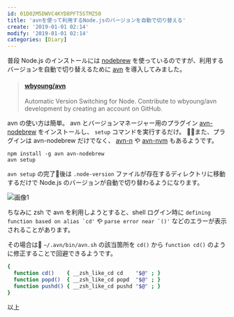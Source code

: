 ```yaml
---
id: 01D02M5DWVC4KYD8PFT5STMZ50
title: 'avnを使って利用するNode.jsのバージョンを自動で切り替える'
create: '2019-01-01 02:14'
modify: '2019-01-01 02:14'
categories: [Diary]
---
```


普段 Node.js のインストールには [nodebrew](https://github.com/hokaccha/nodebrew) を使っているのですが、利用するバージョンを自動で切り替えるために [avn](https://github.com/wbyoung/avn) を導入してみました。

<blockquote class="embedly-card" data-card-key="efc9713d77434ae8b88ef22dda0a91e8" data-card-controls="0" data-card-type="article" data-card-align="left"><h4><a href="https://github.com/wbyoung/avn">wbyoung/avn</a></h4><p>Automatic Version Switching for Node. Contribute to wbyoung/avn development by creating an account on GitHub.</p></blockquote>
<script async src="//cdn.embedly.com/widgets/platform.js" charset="UTF-8"></script>

<!-- more -->

avn の使い方は簡単。 avn とバージョンマネージャー用のプラグイン [avn-nodebrew](https://github.com/kuy/avn-nodebrew) をインストールし、 `setup` コマンドを実行するだけ。
また、プラグインは avn-nodebrew だけでなく、 [avn-n](https://github.com/wbyoung/avn-n) や [avn-nvm](https://github.com/wbyoung/avn-nvm) もあるようです。

```
npm install -g avn avn-nodebrew
avn setup
```

`avn setup` の完了後は `.node-version` ファイルが存在するディレクトリに移動するだけで Node.js のバージョンが自動で切り替わるようになります。

![画像1](/images/2019/01/01/0001.png)

ちなみに zsh で avn を利用しようとすると、shell ログイン時に ``defining function based on alias `cd'`` や ``parse error near `()'`` などのエラーが表示されることがあります。

その場合は `~/.avn/bin/avn.sh` の該当箇所を `cd()` から `function cd()` のように修正することで回避できるようです。

```sh
{
  function cd()    { __zsh_like_cd cd    "$@" ; }
  function popd()  { __zsh_like_cd popd  "$@" ; }
  function pushd() { __zsh_like_cd pushd "$@" ; }
}
```

以上